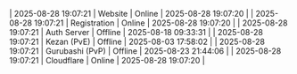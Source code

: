 | 2025-08-28 19:07:21 | Website | Online | 2025-08-28 19:07:20 |
| 2025-08-28 19:07:21 | Registration | Online | 2025-08-28 19:07:20 |
| 2025-08-28 19:07:21 | Auth Server | Offline | 2025-08-18 09:33:31 |
| 2025-08-28 19:07:21 | Kezan (PvE) | Offline | 2025-08-03 17:58:02 |
| 2025-08-28 19:07:21 | Gurubashi (PvP) | Offline | 2025-08-23 21:44:06 |
| 2025-08-28 19:07:21 | Cloudflare | Online | 2025-08-28 19:07:20 |

